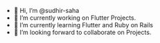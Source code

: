 - 👋 Hi, I’m @sudhir-saha
- 👀 I’m currently working on Flutter Projects.
- 🌱 I’m currently learning Flutter and Ruby on Rails
- 💞️ I’m looking forward to collaborate on Projects.
